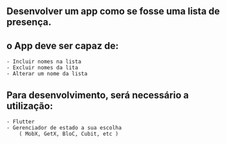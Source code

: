 ## Desenvolver um app como se fosse uma lista de presença.

## o App deve ser capaz de:
	- Incluir nomes na lista
	- Excluir nomes da lita
	- Alterar um nome da lista

## Para desenvolvimento, será necessário a utilização:
	- Flutter
	- Gerenciador de estado a sua escolha
		( MobX, GetX, BloC, Cubit, etc )
